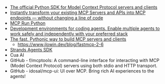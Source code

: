 - [The official Python SDK for Model Context Protocol servers and clients](https://github.com/modelcontextprotocol/python-sdk)
- [Instantly transform your existing MCP Servers and APIs into MCP endpoints — without changing a line of code](https://github.com/AmoyLab/Unla)
- [MCP Run Python](https://github.com/pydantic/pydantic-ai/tree/main/mcp-run-python)
- [Development environments for coding agents. Enable multiple agents to work safely and independently with your preferred stack](https://github.com/dagger/container-use)
- [The fast, Pythonic way to build MCP servers and clients](https://github.com/jlowin/fastmcp)
  - https://www.jlowin.dev/blog/fastmcp-2-6
- [Strands Agents SDK](https://strandsagents.com/latest/)
- Cua AI 
- GitHub - f/mcptools: A command-line interface for interacting with MCP (Model Context Protocol) servers using both stdio and HTTP transport. 
- GitHub - idosal/mcp-ui: UI over MCP. Bring rich AI experiences to the agents! 
